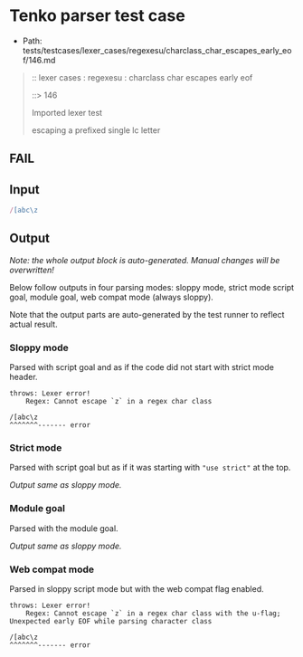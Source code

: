 # Tenko parser test case

- Path: tests/testcases/lexer_cases/regexesu/charclass_char_escapes_early_eof/146.md

> :: lexer cases : regexesu : charclass char escapes early eof
>
> ::> 146
>
> Imported lexer test
>
> escaping a prefixed single lc letter

## FAIL

## Input

`````js
/[abc\z
`````

## Output

_Note: the whole output block is auto-generated. Manual changes will be overwritten!_

Below follow outputs in four parsing modes: sloppy mode, strict mode script goal, module goal, web compat mode (always sloppy).

Note that the output parts are auto-generated by the test runner to reflect actual result.

### Sloppy mode

Parsed with script goal and as if the code did not start with strict mode header.

`````
throws: Lexer error!
    Regex: Cannot escape `z` in a regex char class

/[abc\z
^^^^^^^------- error
`````

### Strict mode

Parsed with script goal but as if it was starting with `"use strict"` at the top.

_Output same as sloppy mode._

### Module goal

Parsed with the module goal.

_Output same as sloppy mode._

### Web compat mode

Parsed in sloppy script mode but with the web compat flag enabled.

`````
throws: Lexer error!
    Regex: Cannot escape `z` in a regex char class with the u-flag; Unexpected early EOF while parsing character class

/[abc\z
^^^^^^^------- error
`````

